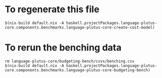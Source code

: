 # To regenerate this file

```
$(nix-build default.nix -A haskell.projectPackages.language-plutus-core.components.benchmarks.language-plutus-core-create-cost-model)
```

# To rerun the benching data

```
rm language-plutus-core/budgeting-bench/csvs/benching.csv
$(nix-build default.nix -A haskell.projectPackages.language-plutus-core.components.benchmarks.language-plutus-core-budgeting-bench)
```